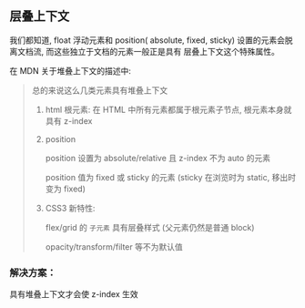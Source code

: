 ## 层叠上下文

我们都知道, float 浮动元素和 position( absolute, fixed, sticky) 设置的元素会脱离文档流, 而这些独立于文档的元素一般正是具有 层叠上下文这个特殊属性。

在 MDN 关于堆叠上下文的描述中:

> 总的来说这么几类元素具有堆叠上下文
>
> 1. html 根元素: 在 HTML 中所有元素都属于根元素子节点, 根元素本身就具有 z-index
>
> 2. position
>
>    position 设置为 absolute/relative 且 z-index 不为 auto 的元素
>
>    position 值为 fixed 或 sticky 的元素 (sticky 在浏览时为 static, 移出时变为 fixed)
>
> 3. CSS3 新特性:
>
>    flex/grid 的 `子元素` 具有层叠样式 (父元素仍然是普通 block)
>
>    opacity/transform/filter 等不为默认值

### 解决方案：

具有堆叠上下文才会使 z-index 生效
